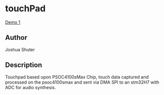# touchPad

[Demo 1](https://youtu.be/57ZCXJ5sC2Y)

## Author
Joshua Shuter
<!-- Insert Your Name Here -->

## Description
Touchpad based upon PSOC4100sMax Chip, touch data captured and processed on the psoc4100smax and sent via DMA SPI to an stm32H7 with ADC for audio synthesis.
<!-- Describe your example here -->
